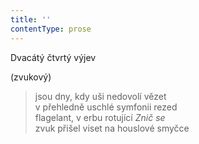 ```yaml
---
title: ''
contentType: prose
---
```


Dvacátý čtvrtý výjev

(zvukový)

> jsou dny, kdy uši nedovolí vězet  
> v přehledně uschlé symfonii rezed  
> flagelant, v erbu rotující _Znič se_  
> zvuk přišel viset na houslové smyčce
